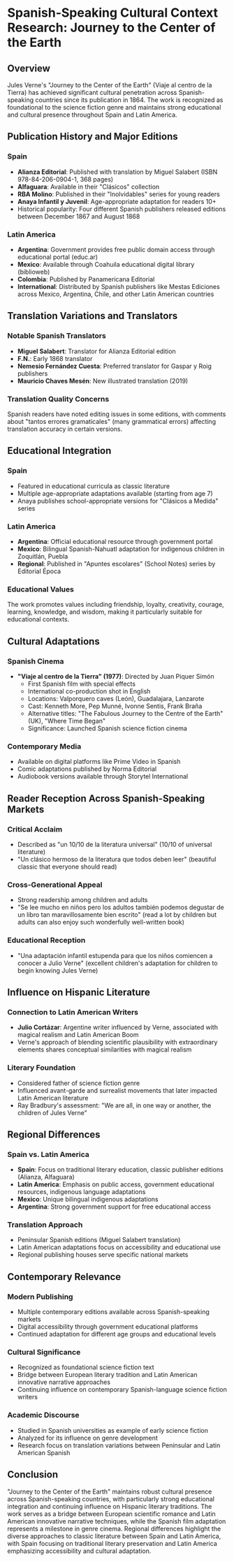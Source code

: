 # Spanish-Speaking Cultural Context Research: Journey to the Center of the Earth

## Overview
Jules Verne's "Journey to the Center of the Earth" (Viaje al centro de la Tierra) has achieved significant cultural penetration across Spanish-speaking countries since its publication in 1864. The work is recognized as foundational to the science fiction genre and maintains strong educational and cultural presence throughout Spain and Latin America.

## Publication History and Major Editions

### Spain
- **Alianza Editorial**: Published with translation by Miguel Salabert (ISBN 978-84-206-0904-1, 368 pages)
- **Alfaguara**: Available in their "Clásicos" collection
- **RBA Molino**: Published in their "Inolvidables" series for young readers
- **Anaya Infantil y Juvenil**: Age-appropriate adaptation for readers 10+
- Historical popularity: Four different Spanish publishers released editions between December 1867 and August 1868

### Latin America
- **Argentina**: Government provides free public domain access through educational portal (educ.ar)
- **Mexico**: Available through Coahuila educational digital library (biblioweb)
- **Colombia**: Published by Panamericana Editorial
- **International**: Distributed by Spanish publishers like Mestas Ediciones across Mexico, Argentina, Chile, and other Latin American countries

## Translation Variations and Translators

### Notable Spanish Translators
- **Miguel Salabert**: Translator for Alianza Editorial edition
- **F.N.**: Early 1868 translator
- **Nemesio Fernández Cuesta**: Preferred translator for Gaspar y Roig publishers
- **Mauricio Chaves Mesén**: New illustrated translation (2019)

### Translation Quality Concerns
Spanish readers have noted editing issues in some editions, with comments about "tantos errores gramaticales" (many grammatical errors) affecting translation accuracy in certain versions.

## Educational Integration

### Spain
- Featured in educational curricula as classic literature
- Multiple age-appropriate adaptations available (starting from age 7)
- Anaya publishes school-appropriate versions for "Clásicos a Medida" series

### Latin America
- **Argentina**: Official educational resource through government portal
- **Mexico**: Bilingual Spanish-Nahuatl adaptation for indigenous children in Zoquitlán, Puebla
- **Regional**: Published in "Apuntes escolares" (School Notes) series by Editorial Época

### Educational Values
The work promotes values including friendship, loyalty, creativity, courage, learning, knowledge, and wisdom, making it particularly suitable for educational contexts.

## Cultural Adaptations

### Spanish Cinema
- **"Viaje al centro de la Tierra" (1977)**: Directed by Juan Piquer Simón
  - First Spanish film with special effects
  - International co-production shot in English
  - Locations: Valporquero caves (León), Guadalajara, Lanzarote
  - Cast: Kenneth More, Pep Munné, Ivonne Sentis, Frank Braña
  - Alternative titles: "The Fabulous Journey to the Centre of the Earth" (UK), "Where Time Began"
  - Significance: Launched Spanish science fiction cinema

### Contemporary Media
- Available on digital platforms like Prime Video in Spanish
- Comic adaptations published by Norma Editorial
- Audiobook versions available through Storytel International

## Reader Reception Across Spanish-Speaking Markets

### Critical Acclaim
- Described as "un 10/10 de la literatura universal" (10/10 of universal literature)
- "Un clásico hermoso de la literatura que todos deben leer" (beautiful classic that everyone should read)

### Cross-Generational Appeal
- Strong readership among children and adults
- "Se lee mucho en niños pero los adultos también podemos degustar de un libro tan maravillosamente bien escrito" (read a lot by children but adults can also enjoy such wonderfully well-written book)

### Educational Reception
- "Una adaptación infantil estupenda para que los niños comiencen a conocer a Julio Verne" (excellent children's adaptation for children to begin knowing Jules Verne)

## Influence on Hispanic Literature

### Connection to Latin American Writers
- **Julio Cortázar**: Argentine writer influenced by Verne, associated with magical realism and Latin American Boom
- Verne's approach of blending scientific plausibility with extraordinary elements shares conceptual similarities with magical realism

### Literary Foundation
- Considered father of science fiction genre
- Influenced avant-garde and surrealist movements that later impacted Latin American literature
- Ray Bradbury's assessment: "We are all, in one way or another, the children of Jules Verne"

## Regional Differences

### Spain vs. Latin America
- **Spain**: Focus on traditional literary education, classic publisher editions (Alianza, Alfaguara)
- **Latin America**: Emphasis on public access, government educational resources, indigenous language adaptations
- **Mexico**: Unique bilingual indigenous adaptations
- **Argentina**: Strong government support for free educational access

### Translation Approach
- Peninsular Spanish editions (Miguel Salabert translation)
- Latin American adaptations focus on accessibility and educational use
- Regional publishing houses serve specific national markets

## Contemporary Relevance

### Modern Publishing
- Multiple contemporary editions available across Spanish-speaking markets
- Digital accessibility through government educational platforms
- Continued adaptation for different age groups and educational levels

### Cultural Significance
- Recognized as foundational science fiction text
- Bridge between European literary tradition and Latin American innovative narrative approaches
- Continuing influence on contemporary Spanish-language science fiction writers

### Academic Discourse
- Studied in Spanish universities as example of early science fiction
- Analyzed for its influence on genre development
- Research focus on translation variations between Peninsular and Latin American Spanish

## Conclusion

"Journey to the Center of the Earth" maintains robust cultural presence across Spanish-speaking countries, with particularly strong educational integration and continuing influence on Hispanic literary traditions. The work serves as a bridge between European scientific romance and Latin American innovative narrative techniques, while the Spanish film adaptation represents a milestone in genre cinema. Regional differences highlight the diverse approaches to classic literature between Spain and Latin America, with Spain focusing on traditional literary preservation and Latin America emphasizing accessibility and cultural adaptation.